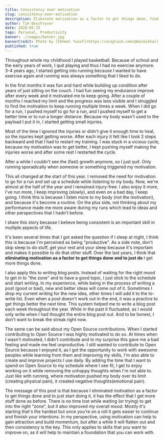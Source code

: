 ```yaml
---
title: Consistency over motivation
slug: consistency-over-motivation
description: Eliminate motivation as a factor to get things done, find your rhythm, and just (start to) do.
author: Tim Deschryver
date: 2020-05-25
tags: Personal, Productivity
banner: ./images/banner.jpg
bannerCredit: Photo by [Ikhmal Yusof](https://unsplash.com/@malmikhal) on [Unsplash](https://unsplash.com)
published: true
---
```


Throughout whole my childhood I played basketball. Because of school and the early years of work, I quit playing and thus I had no exercise anymore. 3-4 years ago, I started getting into running because I wanted to have exercise again and running was always something that I liked to do.

In the first months it was fun and hard while building up condition after years of just sitting on the couch. I had fun seeing my endurance improve after every week and it motivated me to keep going. After a couple of months I reached my limit and the progress was less visible and I struggled to find the motivation to keep running multiple times a week. When I did go for a run, I pushed myself to go for a run, and I pushed myself to get a better time or to run a longer distance. Because my body wasn't used to the payload I put it in, I started getting small injuries.

Most of the time I ignored the injuries or didn't give it enough time to heal, so the injuries kept getting worse.
After each injury it felt like I took 2 steps backward and that I had to restart my training.
I was stuck in a vicious cycle, because my motivation was to get better, I kept pushing myself making the injuries worse and after some rest I restarted the cycle.

After a while I couldn't see the (fast) growth anymore, so I just quit. Only running sporadically when someone or something triggered my motivation.

This all changed at the start of this year. I removed the need for motivation to go for a run and set up a schedule while listening to my body. Now, we're almost at the half of the year and I remained injury-free. I also enjoy it more, I've run more, I keep improving (slowly), and even on a bad day, I keep going. I think this is because I listen more to my body (not the motivation), and because it's become a routine. On the plus side, not thinking about my performance made me more aware during my runs which lead to ideas and other perspectives that I hadn't before.

I share this story because I believe being consistent is an important skill in multiple aspects of life.

It's been several times that I got asked the question if I sleep at night, I think this is because I'm perceived as being "productive". As a side note, don't skip sleep to do stuff, get your rest and your sleep because it's important and makes it possible to do that other stuff. Over the last years, I think that **eliminating motivation as a factor to get things done and to just do** I get more things done.

I also apply this to writing blog posts. Instead of waiting for the right mood to get in to "the zone" and to have a good topic, I just stick to the schedule and start writing. In my experience, while being in the process of writing a post (good or bad), new and better ideas will come out of it. Sometimes I drop my current writing for the new idea, other times I will add it to the to-write list. Even when a post doesn't work out in the end, it was a practice to get things better the next time. This system helped me to write a blog post each week throughout the year. While in the past it fluctuated, as I would only write when I had thought the entire blog post out. And to be honest, I don't want to break the streak right now.

The same can be said about my Open Source contributions. When I started contributing to Open Source I was highly motivated to do so. At times when I wasn't motivated, I didn't contribute and to my surprise this gave me a bad feeling and made me feel unproductive. I still wanted to contribute to Open Source because I enjoyed it, as I got the opportunity to work with awesome peoples while learning from them and improving my skills, I'm also able to create and improve projects I use daily. By adding the time that I want to spend on Open Source to my schedule where I see fit, I get to enjoy working on it while removing the unhappy thoughts when I'm not able to. Just like with running, where motivation pushed my body over its limit (creating physical pain), it created negative thoughts(emotional pain).

The message of this post is that because I eliminated motivation as a factor to get things done and to just start doing it, it has the effect that I get more stuff done as before. There is no time lost while waiting (or trying) to get into the right "zone", but it also improved my overall mood. Mostly it's starting that's the hardest but once you're on a roll it gets easier to continue and finnish your intentions.
In my perspective, using motivation can help to gain attraction and build momentum, but after a while it will flatten out and then consistency is the key. This only applies to skills that you want to improve on, as it will help to maintain a foundation that you can work with.
